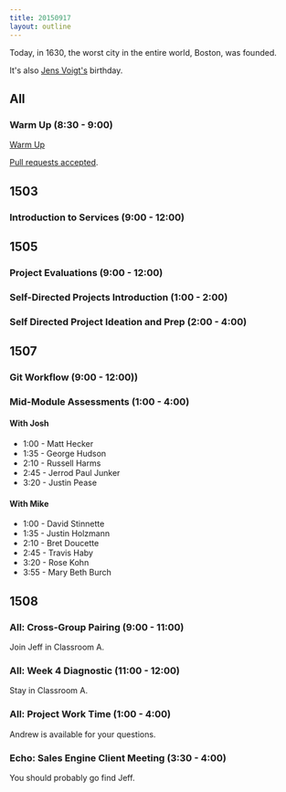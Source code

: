 ```yaml
---
title: 20150917
layout: outline
---
```


Today, in 1630, the worst city in the entire world, Boston, was founded.

It's also [Jens Voigt's](https://en.wikipedia.org/wiki/Jens_Voigt) birthday.

## All

### Warm Up (8:30 - 9:00)

[Warm Up](https://thewarmup.herokuapp.com)

[Pull requests accepted](https://github.com/mikedao/the-warm-up).


## 1503

### Introduction to Services (9:00 - 12:00)


## 1505

### Project Evaluations (9:00 - 12:00)

### Self-Directed Projects Introduction (1:00 - 2:00)

### Self Directed Project Ideation and Prep (2:00 - 4:00)


## 1507

### Git Workflow (9:00 - 12:00))

### Mid-Module Assessments (1:00 - 4:00)

#### With Josh

* 1:00 - Matt Hecker
* 1:35 - George Hudson
* 2:10 - Russell Harms
* 2:45 - Jerrod Paul Junker
* 3:20 - Justin Pease

#### With Mike
* 1:00 - David Stinnette
* 1:35 - Justin Holzmann
* 2:10 - Bret Doucette
* 2:45 - Travis Haby
* 3:20 - Rose Kohn
* 3:55 - Mary Beth Burch

## 1508

### All: Cross-Group Pairing (9:00 - 11:00)

Join Jeff in Classroom A.

### All: Week 4 Diagnostic (11:00 - 12:00)

Stay in Classroom A.

### All: Project Work Time (1:00 - 4:00)

Andrew is available for your questions.

### Echo: Sales Engine Client Meeting (3:30 - 4:00)

You should probably go find Jeff.
